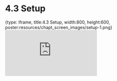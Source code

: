 # 4.3 Setup
 
{type: iframe, title:4.3 Setup, width:800, height:600, poster:resources/chapt_screen_images/setup-1.png}
![](https://mccoy-lab.github.io/hgv_modules/no_toc/setup-1.html)
 

 
